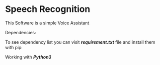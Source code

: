# Speech Recognition
This Software is a simple Voice Assistant


Dependencies:

To see dependency list you can visit ***requirement.txt*** file and install them with pip

Working with ***Python3***
